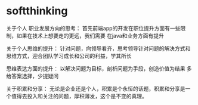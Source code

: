 # softthinking
关于个人 职业发展方向的思考：
首先前端app的开发在职位提升方面有一些限制，如果在技术上想要走的更远，我们需要 在java和业务方面有提升


关于个人思维的提升：
针对问题，向领导看齐，思考领导针对问题的解决方式和思维方式，迎合团队学习成长和公司的利益，学其所长

思维表达方面的提升：
以解决问题为目标，剖析问题为手段，创造价值为结果
多给答案选择，少提疑问

关于积累和分享：
无论是企业还是个人，积累是个永恒的话题，积累和分享是一个值得去投入和关注的问题，厚积薄发，这个是不变的真理。
